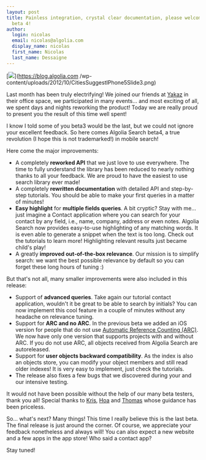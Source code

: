 ```yaml
---
layout: post
title: Painless integration, crystal clear documentation, please welcome Algolia Search
  beta 4!
author:
  login: nicolas
  email: nicolas@algolia.com
  display_name: nicolas
  first_name: Nicolas
  last_name: Dessaigne
---
```


[![][1]](https://blog.algolia.com
/wp-content/uploads/2012/10/CitiesSuggestIPhone5Slide3.png)

Last month has been truly electrifying! We joined our friends at
[Yakaz][2] in their office space, we participated in many
events... and most exciting of all, we spent days and nights reworking the
product! Today we are really proud to present you the result of this time well
spent!

I know I told some of you beta3 would be the last, but we could not ignore
your excellent feedback. So here comes Algolia Search beta4, a true revolution
(I hope this is not trademarked!) in mobile search!

Here come the major improvements:

  * A completely **reworked API** that we just love to use everywhere. The time to fully understand the library has been reduced to nearly nothing thanks to all your feedback. We are proud to have the easiest to use search library ever made!
  * A completely **rewritten documentation** with detailed API and step-by-step tutorials. You should be able to make your first queries in a matter of minutes!
  * **Easy highlight** for **multiple fields queries**. A bit cryptic? Stay with me... just imagine a Contact application where you can search for your contact by any field, i.e., name, company, address or even notes. Algolia Search now provides easy-to-use highlighting of any matching words. It is even able to generate a snippet when the text is too long. Check out the tutorials to learn more! Highlighting relevant results just became child's play!
  * A greatly **improved out-of-the-box relevance**. Our mission is to simplify search: we want the best possible relevance by default so you can forget these long hours of tuning :)

But that's not all, many smaller improvements were also included in this
release:

  * Support of **advanced queries**. Take again our tutorial contact application, wouldn't it be great to be able to search by initials? You can now implement this cool feature in a couple of minutes without any headache on relevance tuning.
  * Support for **ARC and no ARC**. In the previous beta we added an iOS version for people that do not use [Automatic Reference Counting (ARC)][3]. We now have only one version that supports projects with and without ARC. If you do not use ARC, all objects received from Algolia Search are autoreleased.
  * Support for **user objects backward compatibility**. As the index is also an objects store, you can modify your object members and still read older indexes! It is very easy to implement, just check the tutorials.
  * The release also fixes a few bugs that we discovered during your and our intensive testing.

It would not have been possible without the help of our many beta testers,
thank you all! Special thanks to [Kris][4],
[Hoa][5] and
[Thomas][6] whose guidance has been priceless.

So... what's next? Many things! This time I really believe this is the last
beta. The final release is just around the corner. Of course, we appreciate
your feedback nonetheless and always will! You can also expect a new website
and a few apps in the app store! Who said a contact app?

Stay tuned!


[1]: /assets/CitiesSuggestIPhone5Slide3-300x194.png
[2]: http://www.yakaz.com/
[3]: http://developer.apple.com/library/mac/#releasenotes/ObjectiveC/RN-TransitioningToARC/Introduction/Introduction.html
[4]: https://twitter.com/krmarkel
[5]: https://twitter.com/dinh_viet_hoa
[6]: https://twitter.com/sarfata
